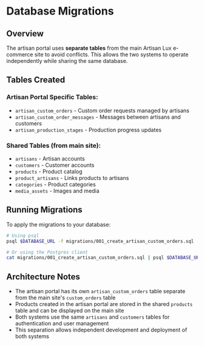 # Database Migrations

## Overview

The artisan portal uses **separate tables** from the main Artisan Lux e-commerce site to avoid conflicts. This allows the two systems to operate independently while sharing the same database.

## Tables Created

### Artisan Portal Specific Tables:
- `artisan_custom_orders` - Custom order requests managed by artisans
- `artisan_custom_order_messages` - Messages between artisans and customers
- `artisan_production_stages` - Production progress updates

### Shared Tables (from main site):
- `artisans` - Artisan accounts
- `customers` - Customer accounts
- `products` - Product catalog
- `product_artisans` - Links products to artisans
- `categories` - Product categories
- `media_assets` - Images and media

## Running Migrations

To apply the migrations to your database:

```bash
# Using psql
psql $DATABASE_URL -f migrations/001_create_artisan_custom_orders.sql

# Or using the Postgres client
cat migrations/001_create_artisan_custom_orders.sql | psql $DATABASE_URL
```

## Architecture Notes

- The artisan portal has its own `artisan_custom_orders` table separate from the main site's `custom_orders` table
- Products created in the artisan portal are stored in the shared `products` table and can be displayed on the main site
- Both systems use the same `artisans` and `customers` tables for authentication and user management
- This separation allows independent development and deployment of both systems
